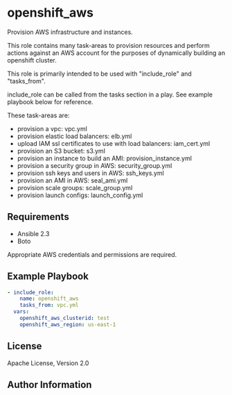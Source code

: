 openshift_aws
==================================

Provision AWS infrastructure and instances.

This role contains many task-areas to provision resources and perform actions
against an AWS account for the purposes of dynamically building an openshift
cluster.

This role is primarily intended to be used with "include_role" and "tasks_from".

include_role can be called from the tasks section in a play.  See example
playbook below for reference.

These task-areas are:

* provision a vpc: vpc.yml
* provision elastic load balancers: elb.yml
* upload IAM ssl certificates to use with load balancers: iam_cert.yml
* provision an S3 bucket: s3.yml
* provision an instance to build an AMI: provision_instance.yml
* provision a security group in AWS: security_group.yml
* provision ssh keys and users in AWS: ssh_keys.yml
* provision an AMI in AWS: seal_ami.yml
* provision scale groups: scale_group.yml
* provision launch configs: launch_config.yml

Requirements
------------

* Ansible 2.3
* Boto

Appropriate AWS credentials and permissions are required.




Example Playbook
----------------

```yaml
- include_role:
    name: openshift_aws
    tasks_from: vpc.yml
  vars:
    openshift_aws_clusterid: test
    openshift_aws_region: us-east-1
```

License
-------

Apache License, Version 2.0

Author Information
------------------
